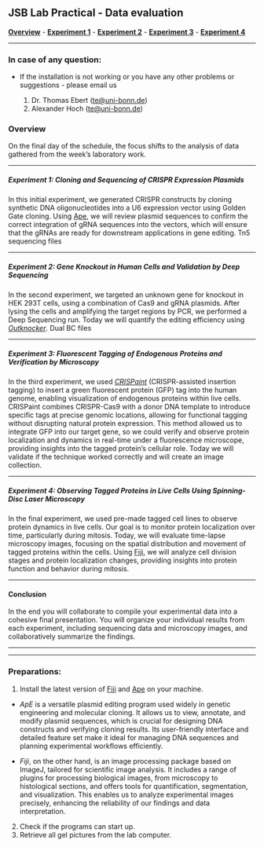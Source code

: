 ## JSB Lab Practical - Data evaluation

[**Overview**](./README.md) - [**Experiment 1**](./exp1.md) - [**Experiment 2**](./exp2.md) - [**Experiment 3**](./exp3.md) - [**Experiment 4**](./exp4.md)

---


### In case of any question:

* If the installation is not working or you have any other problems or suggestions - please email us

    1. Dr. Thomas Ebert (te@uni-bonn.de)
    2. Alexander Hoch (te@uni-bonn.de)


### Overview

On the final day of the schedule, the focus shifts to the analysis of data gathered from the week’s laboratory work. 

---

##### **Experiment 1: Cloning and Sequencing of CRISPR Expression Plasmids**
In this initial experiment, we generated CRISPR constructs by cloning synthetic DNA oligonucleotides into a U6 expression vector using Golden Gate cloning. Using [Ape](https://jorgensen.biology.utah.edu/wayned/ape/), we will review plasmid sequences to confirm the correct integration of gRNA sequences into the vectors, which will ensure that the gRNAs are ready for downstream applications in gene editing. Tn5 sequencing files

---

##### **Experiment 2: Gene Knockout in Human Cells and Validation by Deep Sequencing**
In the second experiment, we targeted an unknown gene for knockout in HEK 293T cells, using a combination of Cas9 and gRNA plasmids. After lysing the cells and amplifying the target regions by PCR, we performed a Deep Sequencing run. Today we will quantify the editing efficiency using [*Outknocker*](http://www.outknocker.org/). Dual BC files

---

##### **Experiment 3: Fluorescent Tagging of Endogenous Proteins and Verification by Microscopy**
In the third experiment, we used [*CRISPaint*](https://www.nature.com/articles/ncomms12338) (CRISPR-assisted insertion tagging) to insert a green fluorescent protein (GFP) tag into the human genome, enabling visualization of endogenous proteins within live cells. CRISPaint combines CRISPR-Cas9 with a donor DNA template to introduce specific tags at precise genomic locations, allowing for functional tagging without disrupting natural protein expression. This method allowed us to integrate GFP into our target gene, so we could verify and observe protein localization and dynamics in real-time under a fluorescence microscope, providing insights into the tagged protein’s cellular role. Today we will validate if the technique worked correctly and will create an image collection.

---

##### **Experiment 4: Observing Tagged Proteins in Live Cells Using Spinning-Disc Laser Microscopy**
In the final experiment, we used pre-made tagged cell lines to observe protein dynamics in live cells. Our goal is to monitor protein localization over time, particularly during mitosis. Today, we will evaluate time-lapse microscopy images, focusing on the spatial distribution and movement of tagged proteins within the cells. Using [Fiji](https://fiji.sc/), we will analyze cell division stages and protein localization changes, providing insights into protein function and behavior during mitosis.

---

#### **Conclusion**
In the end you will collaborate to compile your experimental data into a cohesive final presentation. You will organize your individual results from each experiment, including sequencing data and microscopy images, and collaboratively summarize the findings. 

---

---

### Preparations:

1. Install the latest version of [Fiji](https://fiji.sc/) and [Ape](https://jorgensen.biology.utah.edu/wayned/ape/) on your machine.
  * *ApE* is a versatile plasmid editing program used widely in genetic engineering and molecular cloning. It allows us to view, annotate, and modify plasmid sequences, which is crucial for designing DNA constructs and verifying cloning results. Its user-friendly interface and detailed feature set make it ideal for managing DNA sequences and planning experimental workflows efficiently.

  * *Fiji*, on the other hand, is an image processing package based on ImageJ, tailored for scientific image analysis. It includes a range of plugins for processing biological images, from microscopy to histological sections, and offers tools for quantification, segmentation, and visualization. This enables us to analyze experimental images precisely, enhancing the reliability of our findings and data interpretation.
2. Check if the programs can start up.
3. Retrieve all gel pictures from the lab computer.
